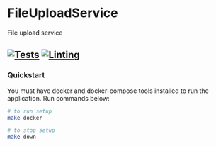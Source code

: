 # FileUploadService
File upload service

[![Tests](https://github.com/oleggr/FileUploadService/actions/workflows/tests.yml/badge.svg?branch=main)](https://github.com/oleggr/FileUploadService/actions/workflows/tests.yml)
[![Linting](https://github.com/oleggr/FileUploadService/actions/workflows/linting.yml/badge.svg?branch=main)](https://github.com/oleggr/FileUploadService/actions/workflows/linting.yml)
---

### Quickstart

You must have docker and docker-compose tools 
installed to run the application. 
Run commands below:

```bash
# to run setup
make docker

# to stop setup
make down
```
